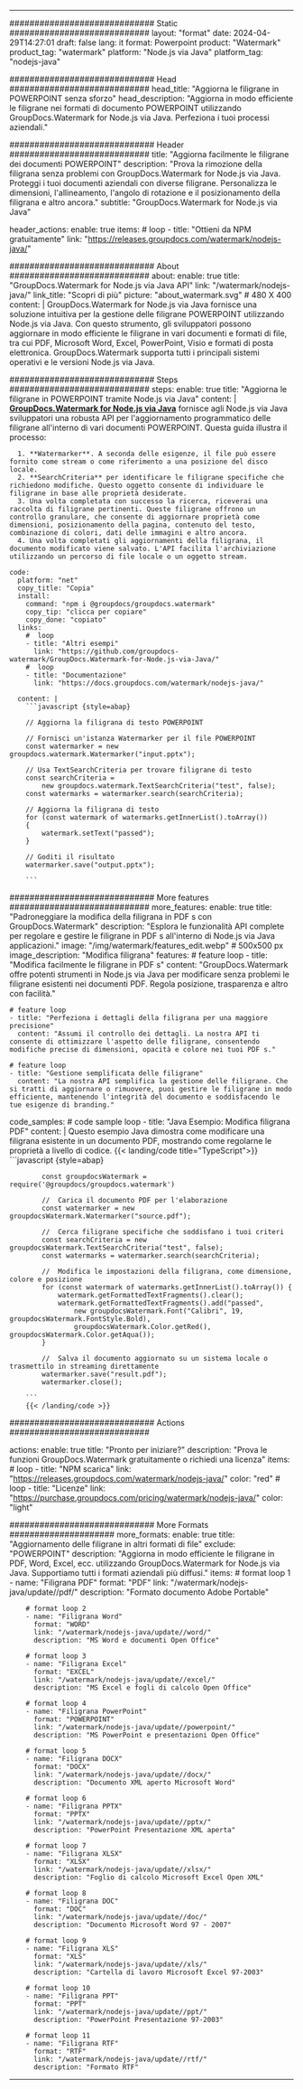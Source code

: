 
---
############################# Static ############################
layout: "format"
date:  2024-04-29T14:27:01
draft: false
lang: it
format: Powerpoint
product: "Watermark"
product_tag: "watermark"
platform: "Node.js via Java"
platform_tag: "nodejs-java"

############################# Head ############################
head_title: "Aggiorna le filigrane in POWERPOINT senza sforzo"
head_description: "Aggiorna in modo efficiente le filigrane nei formati di documento POWERPOINT utilizzando GroupDocs.Watermark for Node.js via Java. Perfeziona i tuoi processi aziendali."

############################# Header ############################
title: "Aggiorna facilmente le filigrane dei documenti POWERPOINT" 
description: "Prova la rimozione della filigrana senza problemi con GroupDocs.Watermark for Node.js via Java. Proteggi i tuoi documenti aziendali con diverse filigrane. Personalizza le dimensioni, l'allineamento, l'angolo di rotazione e il posizionamento della filigrana e altro ancora."
subtitle: "GroupDocs.Watermark for Node.js via Java" 

header_actions:
  enable: true
  items:
    #  loop
    - title: "Ottieni da NPM gratuitamente"
      link: "https://releases.groupdocs.com/watermark/nodejs-java/"
      
############################# About ############################
about:
    enable: true
    title: "GroupDocs.Watermark for Node.js via Java API"
    link: "/watermark/nodejs-java/"
    link_title: "Scopri di più"
    picture: "about_watermark.svg" # 480 X 400
    content: |
       GroupDocs.Watermark for Node.js via Java fornisce una soluzione intuitiva per la gestione delle filigrane POWERPOINT utilizzando Node.js via Java. Con questo strumento, gli sviluppatori possono aggiornare in modo efficiente le filigrane in vari documenti e formati di file, tra cui PDF, Microsoft Word, Excel, PowerPoint, Visio e formati di posta elettronica. GroupDocs.Watermark supporta tutti i principali sistemi operativi e le versioni Node.js via Java.

############################# Steps ############################
steps:
    enable: true
    title: "Aggiorna le filigrane in POWERPOINT tramite Node.js via Java"
    content: |
      **[GroupDocs.Watermark for Node.js via Java](https://products.groupdocs.com/watermark/nodejs-java/)** fornisce agli Node.js via Java sviluppatori una robusta API per l'aggiornamento programmatico delle filigrane all'interno di vari documenti POWERPOINT. Questa guida illustra il processo:
      
      1. **Watermarker**. A seconda delle esigenze, il file può essere fornito come stream o come riferimento a una posizione del disco locale.
      2. **SearchCriteria** per identificare le filigrane specifiche che richiedono modifiche. Questo oggetto consente di individuare le filigrane in base alle proprietà desiderate.
      3. Una volta completata con successo la ricerca, riceverai una raccolta di filigrane pertinenti. Queste filigrane offrono un controllo granulare, che consente di aggiornare proprietà come dimensioni, posizionamento della pagina, contenuto del testo, combinazione di colori, dati delle immagini e altro ancora.
      4. Una volta completati gli aggiornamenti della filigrana, il documento modificato viene salvato. L'API facilita l'archiviazione utilizzando un percorso di file locale o un oggetto stream.
   
    code:
      platform: "net"
      copy_title: "Copia"
      install:
        command: "npm i @groupdocs/groupdocs.watermark"
        copy_tip: "clicca per copiare"
        copy_done: "copiato"
      links:
        #  loop
        - title: "Altri esempi"
          link: "https://github.com/groupdocs-watermark/GroupDocs.Watermark-for-Node.js-via-Java/"
        #  loop
        - title: "Documentazione"
          link: "https://docs.groupdocs.com/watermark/nodejs-java/"
          
      content: |
        ```javascript {style=abap}

        // Aggiorna la filigrana di testo POWERPOINT

        // Fornisci un'istanza Watermarker per il file POWERPOINT
        const watermarker = new groupdocs.watermark.Watermarker("input.pptx");

        // Usa TextSearchCriteria per trovare filigrane di testo
        const searchCriteria = 
            new groupdocs.watermark.TextSearchCriteria("test", false);
        const watermarks = watermarker.search(searchCriteria);
        
        // Aggiorna la filigrana di testo
        for (const watermark of watermarks.getInnerList().toArray())
        {
            watermark.setText("passed");
        }

        // Goditi il risultato
        watermarker.save("output.pptx");
        
        ```            

############################# More features ############################
more_features:
  enable: true
  title: "Padroneggiare la modifica della filigrana in PDF s con GroupDocs.Watermark"
  description: "Esplora le funzionalità API complete per regolare e gestire le filigrane in PDF s all'interno di Node.js via Java applicazioni."
  image: "/img/watermark/features_edit.webp" # 500x500 px
  image_description: "Modifica filigrana"
  features:
    # feature loop
    - title: "Modifica facilmente le filigrane in PDF s"
      content: "GroupDocs.Watermark offre potenti strumenti in Node.js via Java per modificare senza problemi le filigrane esistenti nei documenti PDF. Regola posizione, trasparenza e altro con facilità."

    # feature loop
    - title: "Perfeziona i dettagli della filigrana per una maggiore precisione"
      content: "Assumi il controllo dei dettagli. La nostra API ti consente di ottimizzare l'aspetto delle filigrane, consentendo modifiche precise di dimensioni, opacità e colore nei tuoi PDF s."

    # feature loop
    - title: "Gestione semplificata delle filigrane"
      content: "La nostra API semplifica la gestione delle filigrane. Che si tratti di aggiornare o rimuovere, puoi gestire le filigrane in modo efficiente, mantenendo l'integrità del documento e soddisfacendo le tue esigenze di branding."
      
  code_samples:
    # code sample loop
    - title: "Java Esempio: Modifica filigrana PDF"
      content: |
        Questo esempio Java dimostra come modificare una filigrana esistente in un documento PDF, mostrando come regolarne le proprietà a livello di codice.
        {{< landing/code title="TypeScript">}}
        ```javascript {style=abap}
        
            const groupdocsWatermark = require('@groupdocs/groupdocs.watermark')

            //  Carica il documento PDF per l'elaborazione
            const watermarker = new groupdocsWatermark.Watermarker("source.pdf");

            //  Cerca filigrane specifiche che soddisfano i tuoi criteri
            const searchCriteria = new groupdocsWatermark.TextSearchCriteria("test", false);
            const watermarks = watermarker.search(searchCriteria);
  
            //  Modifica le impostazioni della filigrana, come dimensione, colore e posizione
            for (const watermark of watermarks.getInnerList().toArray()) {
                watermark.getFormattedTextFragments().clear();
                watermark.getFormattedTextFragments().add("passed", 
                    new groupdocsWatermark.Font("Calibri", 19, groupdocsWatermark.FontStyle.Bold), 
                    groupdocsWatermark.Color.getRed(), groupdocsWatermark.Color.getAqua());
            }

            //  Salva il documento aggiornato su un sistema locale o trasmettilo in streaming direttamente
            watermarker.save("result.pdf");
            watermarker.close();

        ```
        {{< /landing/code >}}


############################# Actions ############################

actions:
  enable: true
  title: "Pronto per iniziare?"
  description: "Prova le funzioni GroupDocs.Watermark gratuitamente o richiedi una licenza"
  items:
    #  loop
    - title: "NPM scarica"
      link: "https://releases.groupdocs.com/watermark/nodejs-java/"
      color: "red"
        #  loop
    - title: "Licenze"
      link: "https://purchase.groupdocs.com/pricing/watermark/nodejs-java/"
      color: "light"


############################# More Formats #####################
more_formats:
    enable: true
    title: "Aggiornamento delle filigrane in altri formati di file"
    exclude: "POWERPOINT"
    description: "Aggiorna in modo efficiente le filigrane in PDF, Word, Excel, ecc. utilizzando GroupDocs.Watermark for Node.js via Java. Supportiamo tutti i formati aziendali più diffusi."
    items: 
        # format loop 1
        - name: "Filigrana PDF"
          format: "PDF"
          link: "/watermark/nodejs-java/update//pdf/"
          description: "Formato documento Adobe Portable"

        # format loop 2
        - name: "Filigrana Word"
          format: "WORD"
          link: "/watermark/nodejs-java/update//word/"
          description: "MS Word e documenti Open Office"
          
        # format loop 3
        - name: "Filigrana Excel"
          format: "EXCEL"
          link: "/watermark/nodejs-java/update//excel/"
          description: "MS Excel e fogli di calcolo Open Office"

        # format loop 4
        - name: "Filigrana PowerPoint"
          format: "POWERPOINT"
          link: "/watermark/nodejs-java/update//powerpoint/"
          description: "MS PowerPoint e presentazioni Open Office"

        # format loop 5
        - name: "Filigrana DOCX"
          format: "DOCX"
          link: "/watermark/nodejs-java/update//docx/"
          description: "Documento XML aperto Microsoft Word"
          
        # format loop 6
        - name: "Filigrana PPTX"
          format: "PPTX"
          link: "/watermark/nodejs-java/update//pptx/"
          description: "PowerPoint Presentazione XML aperta"
          
        # format loop 7
        - name: "Filigrana XLSX"
          format: "XLSX"
          link: "/watermark/nodejs-java/update//xlsx/"
          description: "Foglio di calcolo Microsoft Excel Open XML"

        # format loop 8
        - name: "Filigrana DOC"
          format: "DOC"
          link: "/watermark/nodejs-java/update//doc/"
          description: "Documento Microsoft Word 97 - 2007"

        # format loop 9
        - name: "Filigrana XLS"
          format: "XLS"
          link: "/watermark/nodejs-java/update//xls/"
          description: "Cartella di lavoro Microsoft Excel 97-2003"

        # format loop 10
        - name: "Filigrana PPT"
          format: "PPT"
          link: "/watermark/nodejs-java/update//ppt/"
          description: "PowerPoint Presentazione 97-2003"

        # format loop 11
        - name: "Filigrana RTF"
          format: "RTF"
          link: "/watermark/nodejs-java/update//rtf/"
          description: "Formato RTF"

---
